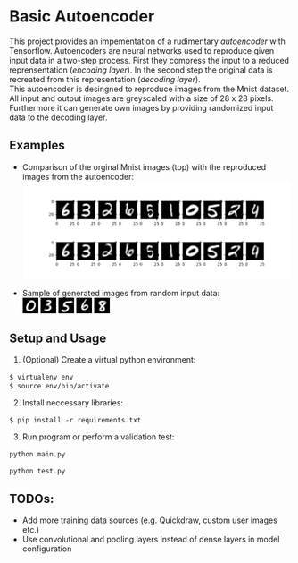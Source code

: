 # Basic Autoencoder

This project provides an impementation of a rudimentary _autoencoder_ with Tensorflow. Autoencoders are neural networks used to reproduce given input data in a two-step process. First they compress the input to a reduced reprensentation (_encoding layer_). In the second step the original data is recreated from this representation (_decoding layer_).\
This autoencoder is desingned to reproduce images from the Mnist dataset. All input and output images are greyscaled with a size of 28 x 28 pixels. Furthermore it can generate own images by providing randomized input data to the decoding layer.

## Examples
* Comparison of the orginal Mnist images (top) with the reproduced images from the autoencoder: 
![comparison of original and reproduced images](./demo/validation.png)

* Sample of generated images from random input data:
\
![generated image of a 0](./demo/img_0.png) ![generated image of a 3](./demo/img_3.png) ![generated image of a 5](./demo/img_5.png) ![generated image of a 6](./demo/img_6.png) ![generated image of a 8](./demo/img_8.png)

## Setup and Usage
1. (Optional) Create a virtual python environment:
```
$ virtualenv env
$ source env/bin/activate
``` 

2. Install neccessary libraries:
```
$ pip install -r requirements.txt
```

3. Run program or perform a validation test:
``` 
python main.py 
```
```
python test.py
``` 

## TODOs:
* Add more training data sources (e.g. Quickdraw, custom user images etc.)
* Use convolutional and pooling layers instead of dense layers in model configuration